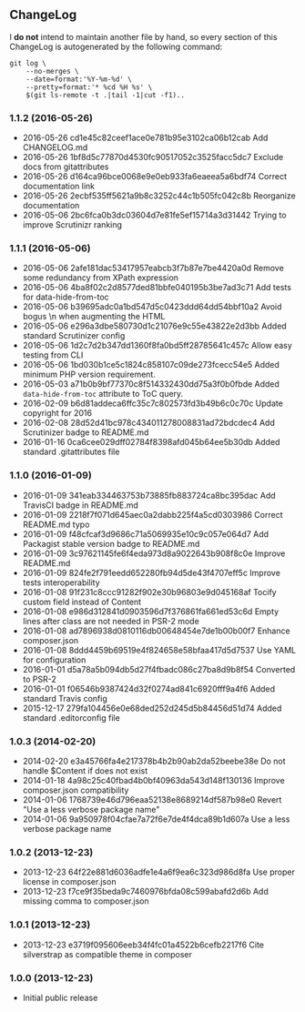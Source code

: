 ChangeLog
---------

I **do not** intend to maintain another file by hand, so every section
of this ChangeLog is autogenerated by the following command:

    git log \
        --no-merges \
        --date=format:'%Y-%m-%d' \
        --pretty=format:'* %cd %H %s' \
        $(git ls-remote -t .|tail -1|cut -f1)..

### 1.1.2 (2016-05-26)

* 2016-05-26 cd1e45c82ceef1ace0e781b95e3102ca06b12cab Add CHANGELOG.md
* 2016-05-26 1bf8d5c77870d4530fc90517052c3525facc5dc7 Exclude docs from gitattributes
* 2016-05-26 d164ca96bce0068e9e0eb933fa6eaeea5a6bdf74 Correct documentation link
* 2016-05-26 2ecbf535ff5621a9b8c3252c44c1b505fc042c8b Reorganize documentation
* 2016-05-06 2bc6fca0b3dc03604d7e81fe5ef15714a3d31442 Trying to improve Scrutinizr ranking

### 1.1.1 (2016-05-06)

* 2016-05-06 2afe181dac53417957eabcb3f7b87e7be4420a0d Remove some redundancy from XPath expression
* 2016-05-06 4ba8f02c2d8577ded81bbfe040195b3be7ad3c71 Add tests for data-hide-from-toc
* 2016-05-06 b39695adc0a1bd547d5c0423ddd64dd54bbf10a2 Avoid bogus \n when augmenting the HTML
* 2016-05-06 e296a3dbe580730d1c21076e9c55e43822e2d3bb Added standard Scrutinizer config
* 2016-05-06 1d2c7d2b347dd1360f8fa0bd5ff28785641c457c Allow easy testing from CLI
* 2016-05-06 1bd030b1ce5c1824c858107c09de273fcecc54e5 Added minimum PHP version requirement.
* 2016-05-03 a71b0b9bf77370c8f514332430dd75a3f0b0fbde Added `data-hide-from-toc` attribute to ToC query.
* 2016-02-09 b6d81addeca6ffc35c7c802573fd3b49b6c0c70c Update copyright for 2016
* 2016-02-08 28d52d41bc978c434011278008831ad72bdcdec4 Add Scrutinizer badge to README.md
* 2016-01-16 0ca6cee029dff02784f8398afd045b64ee5b30db Added standard .gitattributes file

### 1.1.0 (2016-01-09)

* 2016-01-09 341eab334463753b73885fb883724ca8bc395dac Add TravisCI badge in README.md
* 2016-01-09 2218f7f071d645aec0a2dabb225f4a5cd0303986 Correct README.md typo
* 2016-01-09 f48cfcaf3d9686c71a5069935e10c9c057e064d7 Add Packagist stable version badge to README.md
* 2016-01-09 3c97621145fe6f4eda973d8a9022643b908f8c0e Improve README.md
* 2016-01-09 824fe2f791eedd652280fb94d5de43f4707eff5c Improve tests interoperability
* 2016-01-08 91f231c8ccc91282f902e30b96803e9d045168af Tocify custom field instead of Content
* 2016-01-08 e986d312841d0903596d7f376861fa661ed53c6d Empty lines after class are not needed in PSR-2 mode
* 2016-01-08 ad7896938d0810116db00648454e7de1b00b00f7 Enhance composer.json
* 2016-01-08 8ddd4459b69519e4f824658e58bfaa417d5d7537 Use YAML for configuration
* 2016-01-01 d5a78a5b094db5d27f4fbadc086c27ba8d9b8f54 Converted to PSR-2
* 2016-01-01 f06546b9387424d32f0274ad841c6920fff9a4f6 Added standard Travis config
* 2015-12-17 279fa104456e0e68ded252d245d5b84456d51d74 Added standard .editorconfig file

### 1.0.3 (2014-02-20)

* 2014-02-20 e3a45766fa4e217378b4b2b90ab2da52beebe38e Do not handle $Content if does not exist
* 2014-01-18 4a98c25c40fbad4b0bf40963da543d148f130136 Improve composer.json compatibility
* 2014-01-06 1768739e46d796eaa52138e8689214df587b98e0 Revert "Use a less verbose package name"
* 2014-01-06 9a950978f04cfae7a72f6e7de4f4dca89b1d607a Use a less verbose package name

### 1.0.2 (2013-12-23)

* 2013-12-23 64f22e881d6036adfe1e4a6f9ea6c323d986d8fa Use proper license in composer.json
* 2013-12-23 f7ce9f35beda9c7460976bfda08c599abafd2d6b Add missing comma to composer.json

### 1.0.1 (2013-12-23)

* 2013-12-23 e3719f095606eeb34f4fc01a4522b6cefb2217f6 Cite silverstrap as compatible theme in composer

### 1.0.0 (2013-12-23)

* Initial public release
